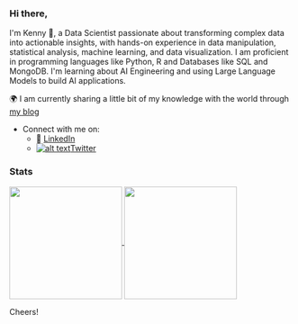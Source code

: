 <!-- Please don't remove this: Grab your social icons from https://github.com/carlsednaoui/gitsocial -->

[1.2]: http://i.imgur.com/wWzX9uB.png (twitter icon without padding)
[1]: [Twitter](https://twitter.com/_Ken0x)

### Hi there, 
I'm Kenny 👋, a Data Scientist passionate about transforming complex data into actionable insights, with hands-on experience in data manipulation, statistical analysis, machine learning, and data visualization. I am proficient in programming languages like Python, R and Databases like SQL and MongoDB. I'm learning about AI Engineering and using Large Language Models to build AI applications.
<!--
**kennyOlakunle/kennyOlakunle** is a ✨ _special_ ✨ repository because its `README.md` (this file) appears on your GitHub profile.
-->
:earth_africa: I am currently sharing a little bit of my knowledge with the world through [my blog](https://thecodezs.hashnode.dev)

- Connect with me on:
  - :office: [LinkedIn](https://www.linkedin.com/in/kehindeabe/)
  - [![alt text][1.2]][1][Twitter](https://twitter.com/_Ken0x)

### Stats
<a href="https://github.com/anuraghazra/github-readme-stats">
  <img height=200 align="center" src="https://github-readme-stats.vercel.app/api?username=kennyOlakunle&count_private=true&show_icons=true&theme=dark&hide_rank=True&hide=contribs&card_width=320" />
</a>
<a href="https://github.com/anuraghazra/convoychat">
  <img height=200 align="center" src="https://github-readme-stats.vercel.app/api/top-langs/?username=kennyOlakunle&layout=compact&langs_count=8&hide_progress=True&card_width=320" />
</a>



Cheers!
